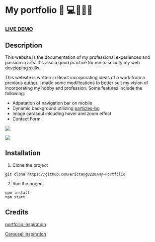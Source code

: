 # My portfolio :page_with_curl: 💻🧑🏼‍🎨

### [LIVE DEMO](https://erictang0220.github.io/my-app/)

## Description
This website is the documentation of my professional experiences and passion in arts. It's also a good practice for me to solidify my web developing skills.

This website is written in React incorporating ideas of a work from a previous [author](https://github.com/tbakerx). I made some modifications to better suit my vision of incorporating my hobby and profession. Some features include the following:
* Adpatation of navigation bar on mobile
* Dynamic background utilizing [particles-bg](https://www.npmjs.com/package/particles-bg)
* Image carasoul inlcuding hover and zoom effect
* Contact Form

![](https://i.imgur.com/9Ejz6Ot.gif)


![](https://i.imgur.com/GQGFY2R.gif)
## Installation
1. Clone the project
```shell
git clone https://github.com/erictang0220/My-Portfolio
```
2. Run the project
```shell
npm install
npm start
```

## Credits
[portfoliio inspiration](https://github.com/tbakerx/react-resume-template)

[Carousel inspiration](https://react-multi-carousel.vercel.app/)
